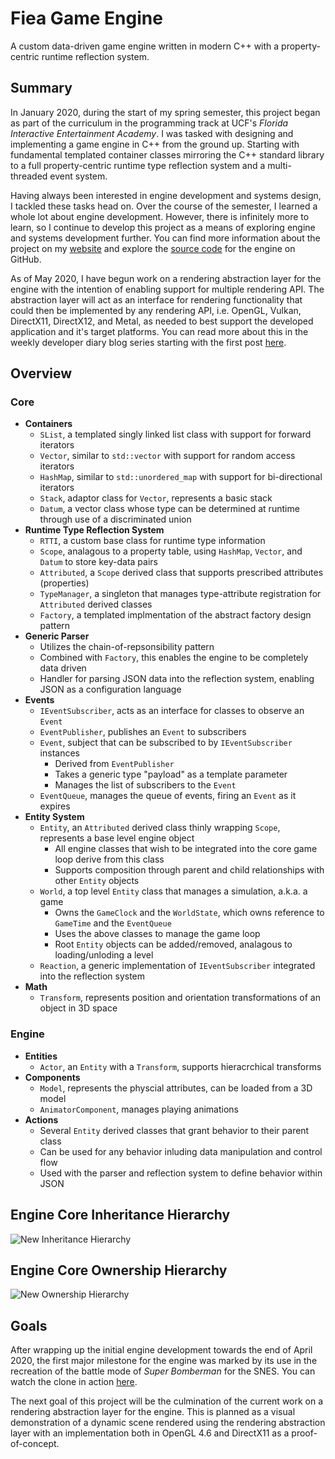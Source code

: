 # Fiea Game Engine
A custom data-driven game engine written in modern C++ with a property-centric runtime reflection system.

## Summary

In January 2020, during the start of my spring semester, this project began as part of the curriculum in the programming track at UCF's *Florida Interactive Entertainment Academy*. I was tasked with designing and implementing a game engine in C++ from the ground up. Starting with fundamental templated container classes mirroring the C++ standard library to a full property-centric runtime type reflection system and a multi-threaded event system.

Having always been interested in engine development and systems design, I tackled these tasks head on. Over the course of the semester, I learned a whole lot about engine development. However, there is infinitely more to learn, so I continue to develop this project as a means of exploring engine and systems development further. You can find more information about the project on my [website](https://logantharvell.github.io/fiea-game-engine) and explore the [source code](https://github.com/LoganTHarvell/FieaGameEngine) for the engine on GitHub. 

As of May 2020, I have begun work on a rendering abstraction layer for the engine with the intention of enabling support for multiple rendering API. The abstraction layer will act as an interface for rendering functionality that could then be implemented by any rendering API, i.e. OpenGL, Vulkan, DirectX11, DirectX12, and Metal, as needed to best support the developed application and it's target platforms. You can read more about this in the weekly developer diary blog series starting with the first post [here](https://logantharvell.github.io/rendering-abstraction-dev-diary-1).

## Overview

### Core

* **Containers**
  * `SList`, a templated singly linked list class with support for forward iterators
  * `Vector`, similar to `std::vector` with support for random access iterators
  * `HashMap`, similar to `std::unordered_map` with support for bi-directional iterators
  * `Stack`, adaptor class for `Vector`, represents a basic stack
  * `Datum`, a vector class whose type can be determined at runtime through use of a discriminated union
* **Runtime Type Reflection System**
  * `RTTI`, a custom base class for runtime type information
  * `Scope`, analagous to a property table, using `HashMap`, `Vector`, and `Datum` to store key-data pairs
  * `Attributed`, a `Scope` derived class that supports prescribed attributes (properties)
  * `TypeManager`, a singleton that manages type-attribute registration for `Attributed` derived classes
  * `Factory`, a templated implmentation of the abstract factory design pattern
* **Generic Parser**
  * Utilizes the chain-of-repsonsibility pattern
  * Combined with `Factory`, this enables the engine to be completely data driven
  * Handler for parsing JSON data into the reflection system, enabling JSON as a configuration language
* **Events**
  * `IEventSubscriber`, acts as an interface for classes to observe an `Event`
  * `EventPublisher`, publishes an `Event` to subscribers
  * `Event`, subject that can be subscribed to by `IEventSubscriber` instances
    * Derived from `EventPublisher`
    * Takes a generic type "payload" as a template parameter
    * Manages the list of subscribers to the `Event`
  * `EventQueue`, manages the queue of events, firing an `Event` as it expires
* **Entity System**
  * `Entity`, an `Attributed` derived class thinly wrapping `Scope`, represents a base level engine object
    * All engine classes that wish to be integrated into the core game loop derive from this class
    * Supports composition through parent and child relationships with other `Entity` objects
  * `World`, a top level `Entity` class that manages a simulation, a.k.a. a game
    * Owns the `GameClock` and the `WorldState`, which owns reference to `GameTime` and the `EventQueue`
    * Uses the above classes to manage the game loop
    * Root `Entity` objects can be added/removed, analagous to loading/unloding a level
  * `Reaction`, a generic implementation of `IEventSubscriber` integrated into the reflection system
* **Math**
  * `Transform`, represents position and orientation transformations of an object in 3D space
 
### Engine

* **Entities**
  * `Actor`, an `Entity` with a `Transform`, supports hieracrchical transforms
* **Components**
  * `Model`, represents the physcial attributes, can be loaded from a 3D model
  * `AnimatorComponent`, manages playing animations
* **Actions**
  * Several `Entity` derived classes that grant behavior to their parent class
  * Can be used for any behavior inluding data manipulation and control flow
  * Used with the parser and reflection system to define behavior within JSON

## Engine Core Inheritance Hierarchy

![New Inheritance Hierarchy](https://logantharvell.github.io/assets/images/NewEngineInheritanceHierarchy.png)

## Engine Core Ownership Hierarchy

![New Ownership Hierarchy](https://logantharvell.github.io/assets/images/NewEngineOwnershipHierarchy.png)

## Goals

After wrapping up the initial engine development towards the end of April 2020, the first major milestone for the engine was marked by its use in the recreation of the battle mode of *Super Bomberman* for the SNES. You can watch the clone in action [here](https://youtu.be/Q54NgtNZpVE).

The next goal of this project will be the culmination of the current work on a rendering abstraction layer for the engine. This is planned as a visual demonstration of a dynamic scene rendered using the rendering abstraction layer with an implementation both in OpenGL 4.6 and DirectX11 as a proof-of-concept.
